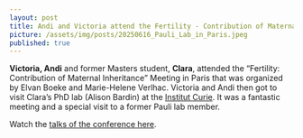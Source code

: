 ```yaml
---
layout: post
title: Andi and Victoria attend the Fertility - Contribution of Maternal Inheritance Meeting in Paris 
picture: /assets/img/posts/20250616_Pauli_Lab_in_Paris.jpeg
published: true
---
```

**Victoria, Andi** and former Masters student, **Clara**, attended the “Fertility: Contribution of Maternal Inheritance” Meeting in Paris that was organized by Elvan Boeke and Marie-Helene Verlhac. Victoria and Andi then got to visit Clara’s PhD lab (Alison Bardin) at the [Institut Curie](https://institut-curie.org/team/bardin). It was a fantastic meeting and a special visit to a former Pauli lab member.

Watch the [talks of the conference here](https://www.youtube.com/watch?v=8jTQ_e84zG4).

